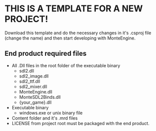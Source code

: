 # THIS IS A TEMPLATE FOR A NEW PROJECT!

Download this template and do the necessary changes in it's .csproj file (change the name) and then start developing with MonteEngine.


## End product required files 
 - All .Dll files in the root folder of the executable binary
    - sdl2.dll
    - sdl2_image.dll
    - sdl2_ttf.dll
    - sdl2_mixer.dll
    - MonteEngine.dll
    - MonteSDL2Binds.dll
    - {your_game}.dll
 - Executable binary
    - windows.exe or unix binary file
 - Content folder and it's .mrd files
 - LICENSE from project root must be packaged with the end product.